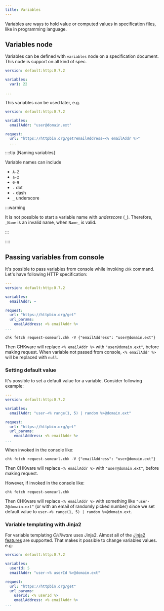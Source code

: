 ```yaml
---
title: Variables
---
```


Variables are ways to hold value or computed values in specification files, like in programming language.

## Variables node

Variables can be defined with `variables` node on a specification document. This node is support on all kind of spec.

```yml {3-4}
version: default:http:0.7.2

variables:
  var1: 22

...  
```

This variables can be used later, e.g.

```yml {3-4,7}
version: default:http:0.7.2

variables:
  emailAddr: "user@domain.ext"

request:
  url: "https://httpbin.org/get?emailAddress=<% emailAddr %>"
  ...
```

::::tip [Naming variables]

Variable names can include

- `A-Z`
- `a-z`
- `0-9`
- `.` dot
- `-` dash
- `_` underscore

:::warning

It is not possible to start a variable name with _underscore_ (`_`). Therefore, `_Name` is an invalid name, when `Name_` is valid.

:::

::::

## Passing variables from console

It's possible to pass variables from console while invoking `chk` command. Let's have following HTTP specification:

```yml [title="request-someurl.chk"] {5,10}
---
version: default:http:0.7.2

variables:
  emailAddr: ~

request:
  url: "https://httpbin.org/get"
  url_params:
    emailAddress: <% emailAddr %>
...
```

```shell
chk fetch request-someurl.chk -V {"emailAddress": "user@domain.ext"}
```

Then CHKware will replace `<% emailAddr %>` with `"user@domain.ext"`, before making request. When variable not passed from console, `<% emailAddr %>` will be replaced with `null`.

### Setting default value

It's possible to set a default value for a variable. Consider following example:

```yml [title="request-someurl.chk"] {5,10}
---
version: default:http:0.7.2

variables:
  emailAddr: "user-<% range(1, 5) | random %>@domain.ext"

request:
  url: "https://httpbin.org/get"
  url_params:
    emailAddress: <% emailAddr %>
...
```

When invoked in the console like:

```shell
chk fetch request-someurl.chk -V {"emailAddress": "user@domain.ext"}
```

Then CHKware will replace `<% emailAddr %>` with `"user@domain.ext"`, before making request.

However, if invoked in the console like:

```shell
chk fetch request-someurl.chk
```

Then CHKware will replace `<% emailAddr %>` with something like `"user-2@domain.ext"` (or with an email of randomly picked number) since we set default value to `user-<% range(1, 5) | random %>@domain.ext`.

### Variable templating with Jinja2

For variable templating _CHKware_ uses Jinja2. Almost all of the [Jinja2 features](https://jinja.palletsprojects.com/en/stable/templates/) are supported. That makes it possible to change variables values. e.g:

```yml [title="request-someurl.chk"] {4-5,10-11}
version: default:http:0.7.2

variables:
  userId: 5
  emailAddr: "user-<% userId %>@domain.ext"

request:
  url: "https://httpbin.org/get"
  url_params:
    userId: <% userId %>
    emailAddress: <% emailAddr %>
...
```
